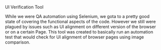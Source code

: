 UI Verification Tool

While we were QA automation using Selenium, we gota to a pretty good state of covering the functional aspects of the code.
However we still were plagued by issues such as UI alignment on different version of the browser or on a certain Page. This 
tool was created to basically run an automation test that would check for UI alignment of browser pages using image comparison.
